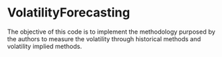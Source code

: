 # VolatilityForecasting
The objective of this code is to implement the methodology purposed by the authors to measure the volatility through historical methods and volatility implied methods.
